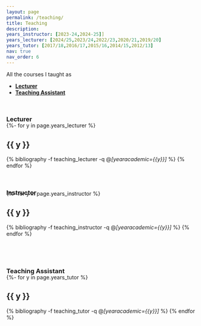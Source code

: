 ```yaml
---
layout: page
permalink: /teaching/
title: Teaching
description: 
years_instructor: [2023-24,2024-25]]
years_lecturer: [2024/25,2023/24,2022/23,2020/21,2019/20]
years_tutor: [2017/18,2016/17,2015/16,2014/15,2012/13]
nav: true
nav_order: 6
---
```



<p> 
All the courses I taught as 
</p>

<p>
<ul>
    <li><a href="#lecturer"><b>Lecturer</b></a></li>
    <li><a href="#tutor"><b>Teaching Assistant</b></a></li>
</ul>
</p>




<div class="publications">


<a id="lecturer"><h3 style="margin-top: 3.3rem; margin-bottom: -1.0rem;"><b>Lecturer</b></h3></a>

{%- for y in page.years_lecturer %}    
    <h2 class="year">{{ y }}</h2>
        {% bibliography -f teaching_lecturer -q @*[yearacademic={{y}}]* %}
{% endfor %}


<a id="instructor"><h3 style="margin-top: 3.3rem; margin-bottom: -1.0rem;"><b>Instructor</b></h3></a>
{%- for y in page.years_instructor %}    
    <h2 class="year">{{ y }}</h2>
        {% bibliography -f teaching_instructor -q @*[yearacademic={{y}}]* %}
{% endfor %}



<a id="tutor"><h3 style="margin-top: 5rem; margin-bottom: -1.0rem;"><b>Teaching Assistant</b></h3></a>

{%- for y in page.years_tutor %}    
    <h2 class="year">{{ y }}</h2>
        {% bibliography -f teaching_tutor -q @*[yearacademic={{y}}]* %}
{% endfor %}


</div>

